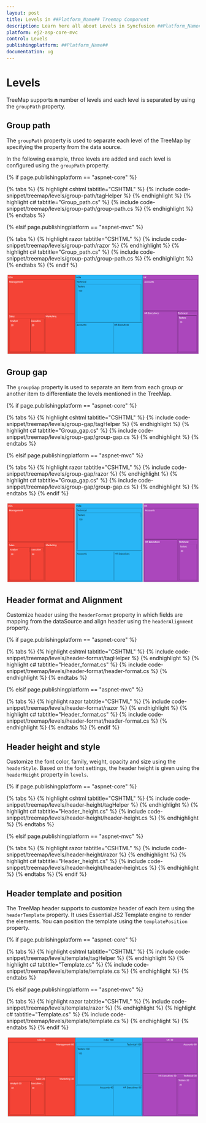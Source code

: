 ```yaml
---
layout: post
title: Levels in ##Platform_Name## Treemap Component
description: Learn here all about Levels in Syncfusion ##Platform_Name## Treemap component of Syncfusion Essential JS 2 and more.
platform: ej2-asp-core-mvc
control: Levels
publishingplatform: ##Platform_Name##
documentation: ug
---
```


# Levels

TreeMap supports **n** number of levels and each level is separated by using the `groupPath` property.

<!-- markdownlint-disable MD036 -->

## Group path

The `groupPath` property is used to separate each level of the TreeMap by specifying the property from the data source.

In the following example, three levels are added and each level is configured using the `groupPath` property.

{% if page.publishingplatform == "aspnet-core" %}

{% tabs %}
{% highlight cshtml tabtitle="CSHTML" %}
{% include code-snippet/treemap/levels/group-path/tagHelper %}
{% endhighlight %}
{% highlight c# tabtitle="Group_path.cs" %}
{% include code-snippet/treemap/levels/group-path/group-path.cs %}
{% endhighlight %}
{% endtabs %}

{% elsif page.publishingplatform == "aspnet-mvc" %}

{% tabs %}
{% highlight razor tabtitle="CSHTML" %}
{% include code-snippet/treemap/levels/group-path/razor %}
{% endhighlight %}
{% highlight c# tabtitle="Group_path.cs" %}
{% include code-snippet/treemap/levels/group-path/group-path.cs %}
{% endhighlight %}
{% endtabs %}
{% endif %}



![TreeMap with multiple levels](images/Levels/grouppath.png)

<!-- markdownlint-disable MD036 -->

## Group gap

The `groupGap` property is used to separate an item from each group or another item to differentiate the levels mentioned in the TreeMap.

{% if page.publishingplatform == "aspnet-core" %}

{% tabs %}
{% highlight cshtml tabtitle="CSHTML" %}
{% include code-snippet/treemap/levels/group-gap/tagHelper %}
{% endhighlight %}
{% highlight c# tabtitle="Group_gap.cs" %}
{% include code-snippet/treemap/levels/group-gap/group-gap.cs %}
{% endhighlight %}
{% endtabs %}

{% elsif page.publishingplatform == "aspnet-mvc" %}

{% tabs %}
{% highlight razor tabtitle="CSHTML" %}
{% include code-snippet/treemap/levels/group-gap/razor %}
{% endhighlight %}
{% highlight c# tabtitle="Group_gap.cs" %}
{% include code-snippet/treemap/levels/group-gap/group-gap.cs %}
{% endhighlight %}
{% endtabs %}
{% endif %}



![TreeMap levels with group gap](images/Levels/groupgap.png)

<!-- markdownlint-disable MD036 -->

## Header format and Alignment

Customize header using the `headerFormat` property in which fields are mapping from the dataSource and align header using the `headerAlignment` property.

{% if page.publishingplatform == "aspnet-core" %}

{% tabs %}
{% highlight cshtml tabtitle="CSHTML" %}
{% include code-snippet/treemap/levels/header-format/tagHelper %}
{% endhighlight %}
{% highlight c# tabtitle="Header_format.cs" %}
{% include code-snippet/treemap/levels/header-format/header-format.cs %}
{% endhighlight %}
{% endtabs %}

{% elsif page.publishingplatform == "aspnet-mvc" %}

{% tabs %}
{% highlight razor tabtitle="CSHTML" %}
{% include code-snippet/treemap/levels/header-format/razor %}
{% endhighlight %}
{% highlight c# tabtitle="Header_format.cs" %}
{% include code-snippet/treemap/levels/header-format/header-format.cs %}
{% endhighlight %}
{% endtabs %}
{% endif %}



## Header height and style

Customize the font color, family, weight, opacity and size using the `headerStyle`. Based on the font settings, the header height is given using the `headerHeight` property in `levels`.

{% if page.publishingplatform == "aspnet-core" %}

{% tabs %}
{% highlight cshtml tabtitle="CSHTML" %}
{% include code-snippet/treemap/levels/header-height/tagHelper %}
{% endhighlight %}
{% highlight c# tabtitle="Header_height.cs" %}
{% include code-snippet/treemap/levels/header-height/header-height.cs %}
{% endhighlight %}
{% endtabs %}

{% elsif page.publishingplatform == "aspnet-mvc" %}

{% tabs %}
{% highlight razor tabtitle="CSHTML" %}
{% include code-snippet/treemap/levels/header-height/razor %}
{% endhighlight %}
{% highlight c# tabtitle="Header_height.cs" %}
{% include code-snippet/treemap/levels/header-height/header-height.cs %}
{% endhighlight %}
{% endtabs %}
{% endif %}



## Header template and position

The TreeMap header supports to customize header of each item using the `headerTemplate` property. It uses Essential JS2 Template engine to render the elements. You can position the template using the `templatePosition` property.

{% if page.publishingplatform == "aspnet-core" %}

{% tabs %}
{% highlight cshtml tabtitle="CSHTML" %}
{% include code-snippet/treemap/levels/template/tagHelper %}
{% endhighlight %}
{% highlight c# tabtitle="Template.cs" %}
{% include code-snippet/treemap/levels/template/template.cs %}
{% endhighlight %}
{% endtabs %}

{% elsif page.publishingplatform == "aspnet-mvc" %}

{% tabs %}
{% highlight razor tabtitle="CSHTML" %}
{% include code-snippet/treemap/levels/template/razor %}
{% endhighlight %}
{% highlight c# tabtitle="Template.cs" %}
{% include code-snippet/treemap/levels/template/template.cs %}
{% endhighlight %}
{% endtabs %}
{% endif %}



![TreeMap with customized header](images/Levels/headeralignment.png)